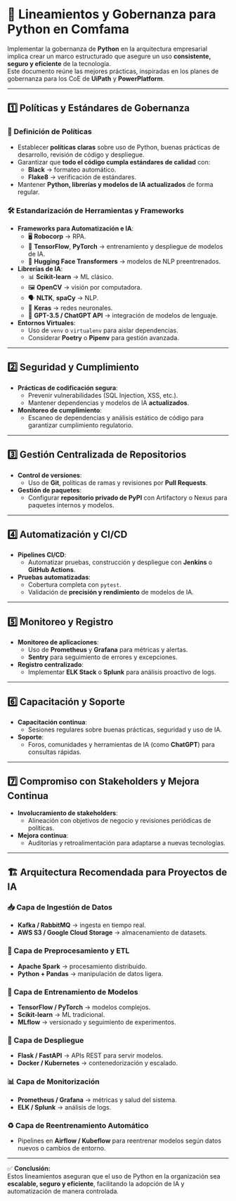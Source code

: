 # 📜 Lineamientos y Gobernanza para Python en Comfama

Implementar la gobernanza de **Python** en la arquitectura empresarial implica crear un marco estructurado que asegure un uso **consistente, seguro y eficiente** de la tecnología.  
Este documento reúne las mejores prácticas, inspiradas en los planes de gobernanza para los CoE de **UiPath** y **PowerPlatform**.

---

## 1️⃣ Políticas y Estándares de Gobernanza

### 📌 Definición de Políticas
- Establecer **políticas claras** sobre uso de Python, buenas prácticas de desarrollo, revisión de código y despliegue.
- Garantizar que **todo el código cumpla estándares de calidad** con:
  - **Black** → formateo automático.
  - **Flake8** → verificación de estándares.
- Mantener **Python, librerías y modelos de IA actualizados** de forma regular.

### 🛠 Estandarización de Herramientas y Frameworks
- **Frameworks para Automatización e IA**:
  - 🖥 **Robocorp** → RPA.  
  - 🧠 **TensorFlow**, **PyTorch** → entrenamiento y despliegue de modelos de IA.  
  - 🤖 **Hugging Face Transformers** → modelos de NLP preentrenados.
- **Librerías de IA**:
  - 📊 **Scikit-learn** → ML clásico.  
  - 🖼 **OpenCV** → visión por computadora.  
  - 🗣 **NLTK**, **spaCy** → NLP.  
  - 🔬 **Keras** → redes neuronales.  
  - 💬 **GPT-3.5 / ChatGPT API** → integración de modelos de lenguaje.
- **Entornos Virtuales**:
  - Uso de `venv` o `virtualenv` para aislar dependencias.
  - Considerar **Poetry** o **Pipenv** para gestión avanzada.

---

## 2️⃣ Seguridad y Cumplimiento

- **Prácticas de codificación segura**:
  - Prevenir vulnerabilidades (SQL Injection, XSS, etc.).
  - Mantener dependencias y modelos de IA **actualizados**.
- **Monitoreo de cumplimiento**:
  - Escaneo de dependencias y análisis estático de código para garantizar cumplimiento regulatorio.

---

## 3️⃣ Gestión Centralizada de Repositorios

- **Control de versiones**:
  - Uso de **Git**, políticas de ramas y revisiones por **Pull Requests**.
- **Gestión de paquetes**:
  - Configurar **repositorio privado de PyPI** con Artifactory o Nexus para paquetes internos y modelos.

---

## 4️⃣ Automatización y CI/CD

- **Pipelines CI/CD**:
  - Automatizar pruebas, construcción y despliegue con **Jenkins** o **GitHub Actions**.
- **Pruebas automatizadas**:
  - Cobertura completa con `pytest`.
  - Validación de **precisión y rendimiento** de modelos de IA.

---

## 5️⃣ Monitoreo y Registro

- **Monitoreo de aplicaciones**:
  - Uso de **Prometheus** y **Grafana** para métricas y alertas.
  - **Sentry** para seguimiento de errores y excepciones.
- **Registro centralizado**:
  - Implementar **ELK Stack** o **Splunk** para análisis proactivo de logs.

---

## 6️⃣ Capacitación y Soporte

- **Capacitación continua**:
  - Sesiones regulares sobre buenas prácticas, seguridad y uso de IA.
- **Soporte**:
  - Foros, comunidades y herramientas de IA (como **ChatGPT**) para consultas rápidas.

---

## 7️⃣ Compromiso con Stakeholders y Mejora Continua

- **Involucramiento de stakeholders**:
  - Alineación con objetivos de negocio y revisiones periódicas de políticas.
- **Mejora continua**:
  - Auditorías y retroalimentación para adaptarse a nuevas tecnologías.

---

## 🏗 Arquitectura Recomendada para Proyectos de IA

### 📥 Capa de Ingestión de Datos
- **Kafka / RabbitMQ** → ingesta en tiempo real.
- **AWS S3 / Google Cloud Storage** → almacenamiento de datasets.

### 🔄 Capa de Preprocesamiento y ETL
- **Apache Spark** → procesamiento distribuido.
- **Python + Pandas** → manipulación de datos ligera.

### 🧠 Capa de Entrenamiento de Modelos
- **TensorFlow / PyTorch** → modelos complejos.
- **Scikit-learn** → ML tradicional.
- **MLflow** → versionado y seguimiento de experimentos.

### 🚀 Capa de Despliegue
- **Flask / FastAPI** → APIs REST para servir modelos.
- **Docker / Kubernetes** → contenedorización y escalado.

### 📊 Capa de Monitorización
- **Prometheus / Grafana** → métricas y salud del sistema.
- **ELK / Splunk** → análisis de logs.

### ♻️ Capa de Reentrenamiento Automático
- Pipelines en **Airflow / Kubeflow** para reentrenar modelos según datos nuevos o cambios de entorno.

---

✅ **Conclusión:**  
Estos lineamientos aseguran que el uso de Python en la organización sea **escalable, seguro y eficiente**, facilitando la adopción de IA y automatización de manera controlada.

